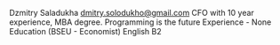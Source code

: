 Dzmitry Saladukha
dmitry.solodukho@gmail.com
CFO with 10 year experience, MBA degree.
Programming is the future
Experience - None
Education (BSEU - Economist)
English B2
